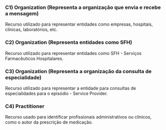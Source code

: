 
### C1) Organization (Representa a organização que envia e recebe a mensagem)
Recurso utilizado para representar entidades como empresas, hospitais, clínicas, laboratórios, etc.

### C2) Organization (Representa entidades como SFH)
Recurso utilizado para representar entidades como SFH - Serviços Farmacêuticos Hospitalares.

### C3) Organization (Representa a organização da consulta de especialidade)
Recurso utilizado para representar a entidade para consultas de especialidades para o episódio - Service Provider.

### C4) Practitioner
Recurso usado para identificar profissionais administrativos ou clínicos, como o autor da prescrição de medicação.